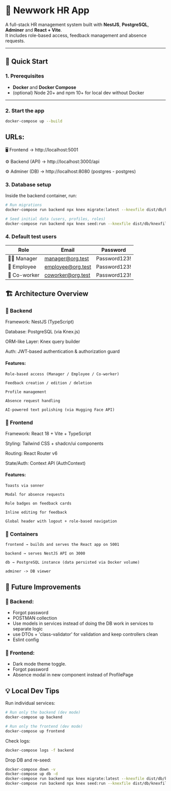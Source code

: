 # 🏢 Newwork HR App

A full-stack HR management system built with **NestJS**, **PostgreSQL**, **Adminer** and **React + Vite**.  
It includes role-based access, feedback management and absence requests.

---

## 🚀 Quick Start

### 1. Prerequisites
- **Docker** and **Docker Compose**
- (optional) Node 20+ and npm 10+ for local dev without Docker

---

### 2. Start the app

```bash
docker-compose up --build
```


## URLs:
🖥️ Frontend → http://localhost:5001

⚙️ Backend (API) → http://localhost:3000/api

⚙️ Adminer (DB) -> http://localhost:8080 (postgres - postgres)



### 3. Database setup
Inside the backend container, run: 
```bash
# Run migrations
docker-compose run backend npx knex migrate:latest --knexfile dist/db/knexfile.js

# Seed initial data (users, profiles, roles)
docker-compose run backend npx knex seed:run --knexfile dist/db/knexfile.js
```

### 4. Default test users
| Role          | Email                                         | Password     |
| ------------- | --------------------------------------------- | ------------ |
| 🧑‍💼 Manager    | [manager@org.test](mailto:manager@org.test)   | Password123! |
| 👷 Employee   | [employee@org.test](mailto:employee@org.test) | Password123! |
| 🤝 Co-worker  | [coworker@org.test](mailto:coworker@org.test) | Password123! |


## 🏗️ Architecture Overview
### 🔹 Backend

Framework: NestJS (TypeScript)

Database: PostgreSQL (via Knex.js)

ORM-like Layer: Knex query builder

Auth: JWT-based authentication & authorization guard

#### Features:

    Role-based access (Manager / Employee / Co-worker)

    Feedback creation / edition / deletion

    Profile management

    Absence request handling

    AI-powered text polishing (via Hugging Face API)

### 🔹 Frontend

Framework: React 18 + Vite + TypeScript

Styling: Tailwind CSS + shadcn/ui components

Routing: React Router v6

State/Auth: Context API (AuthContext)

#### Features:

    Toasts via sonner

    Modal for absence requests

    Role badges on feedback cards

    Inline editing for feedback

    Global header with logout + role-based navigation

### 🔹 Containers

    frontend → builds and serves the React app on 5001

    backend → serves NestJS API on 3000

    db → PostgreSQL instance (data persisted via Docker volume)

    adminer -> DB viewer

## 🧠 Future Improvements

### 🔧 Backend:
 - Forgot password
 - POSTMAN collection
 - Use models in services instead of doing the DB work in services to separate logic
 - use DTOs + 'class-validator' for validation and keep controllers clean
 - Eslint config

### 🎨 Frontend:
 - Dark mode theme toggle.
 - Forgot password
 - Absence modal in new component instead of ProfilePage


## 💡 Local Dev Tips
Run individual services:

```bash
# Run only the backend (dev mode)
docker-compose up backend

# Run only the frontend (dev mode)
docker-compose up frontend
```

Check logs:
```bash
docker-compose logs -f backend
```

Drop DB and re-seed:
```bash
docker-compose down -v
docker-compose up db -d
docker-compose run backend npx knex migrate:latest --knexfile dist/db/knexfile.js
docker-compose run backend npx knex seed:run --knexfile dist/db/knexfile.js
```